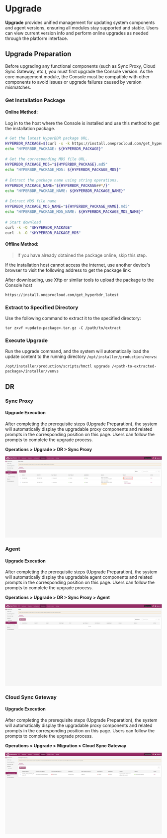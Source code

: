 # Upgrade

**Upgrade** provides unified management for updating system components and agent versions, ensuring all modules stay supported and stable. Users can view current version info and perform online upgrades as needed through the platform interface.

## **Upgrade Preparation**

Before upgrading any functional components (such as Sync Proxy, Cloud Sync Gateway, etc.), you must first upgrade the Console version. As the core management module, the Console must be compatible with other components to avoid issues or upgrade failures caused by version mismatches.

### **Get Installation Package**

#### **Online Method:**

Log in to the host where the Console is installed and use this method to get the installation package.

```bash
# Get the latest HyperBDR package URL.
HYPERBDR_PACKAGE=$(curl -s -k https://install.oneprocloud.com/get_hyperbdr_latest/latest)
echo "HYPERBDR_PACKAGE: ${HYPERBDR_PACKAGE}"

# Get the corresponding MD5 file URL.
HYPERBDR_PACKAGE_MD5="${HYPERBDR_PACKAGE}.md5"
echo "HYPERBDR_PACKAGE_MD5: ${HYPERBDR_PACKAGE_MD5}"

# Extract the package name using string operations.
HYPERBDR_PACKAGE_NAME="${HYPERBDR_PACKAGE##*/}"
echo "HYPERBDR_PACKAGE_NAME: ${HYPERBDR_PACKAGE_NAME}"

# Extract MD5 file name
HYPERBDR_PACKAGE_MD5_NAME="${HYPERBDR_PACKAGE_NAME}.md5"
echo "HYPERBDR_PACKAGE_MD5_NAME: ${HYPERBDR_PACKAGE_MD5_NAME}"

# Start download
curl -k -O "$HYPERBDR_PACKAGE"
curl -k -O "$HYPERBDR_PACKAGE_MD5"
```

#### **Offline Method:**

> If you have already obtained the package online, skip this step.

If the installation host cannot access the internet, use another device's browser to visit the following address to get the package link:

After downloading, use Xftp or similar tools to upload the package to the Console host

```plain text
https://install.oneprocloud.com/get_hyperbdr_latest
```

### **Extract to Specified Directory**

Use the following command to extract it to the specified directory:

```plain text
tar zxvf <update-package>.tar.gz -C /path/to/extract
```

### **Execute Upgrade**

Run the upgrade command, and the system will automatically load the update content to the running directory `/opt/installer/production/venvs`:

```plain text
/opt/installer/production/scripts/hmctl upgrade /<path-to-extracted-package>/installer/venvs
```

## **DR**

### **Sync Proxy**

#### **Upgrade Execution**

After completing the prerequisite steps (Upgrade Preparation), the system will automatically display the upgradable proxy components and related prompts in the corresponding position on this page. Users can follow the prompts to complete the upgrade process.

**Operations > Upgrade > DR > Sync Proxy**

![](./images/startdownload-dr-1.png)

### **Agent**

#### **Upgrade Execution**

After completing the prerequisite steps (Upgrade Preparation), the system will automatically display the upgradable agent components and related prompts in the corresponding position on this page. Users can follow the prompts to complete the upgrade process.

**Operations > Upgrade > DR > Sync Proxy > Agent**

![](./images/startdownload-dr-2.png)

### **Cloud Sync Gateway**

#### **Upgrade Execution**

After completing the prerequisite steps (Upgrade Preparation), the system will automatically display the upgradable proxy components and related prompts in the corresponding position on this page. Users can follow the prompts to complete the upgrade process.

**Operations > Upgrade > Migration > Cloud Sync Gateway**

![](./images/startdownload-dr-3.png)
